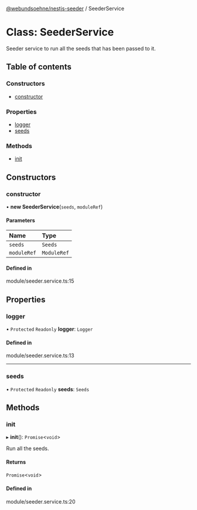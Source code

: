[@webundsoehne/nestjs-seeder](../README.md) / SeederService

# Class: SeederService

Seeder service to run all the seeds that has been passed to it.

## Table of contents

### Constructors

- [constructor](SeederService.md#constructor)

### Properties

- [logger](SeederService.md#logger)
- [seeds](SeederService.md#seeds)

### Methods

- [init](SeederService.md#init)

## Constructors

### constructor

• **new SeederService**(`seeds`, `moduleRef`)

#### Parameters

| Name | Type |
| :------ | :------ |
| `seeds` | `Seeds` |
| `moduleRef` | `ModuleRef` |

#### Defined in

module/seeder.service.ts:15

## Properties

### logger

• `Protected` `Readonly` **logger**: `Logger`

#### Defined in

module/seeder.service.ts:13

___

### seeds

• `Protected` `Readonly` **seeds**: `Seeds`

## Methods

### init

▸ **init**(): `Promise`<`void`\>

Run all the seeds.

#### Returns

`Promise`<`void`\>

#### Defined in

module/seeder.service.ts:20

